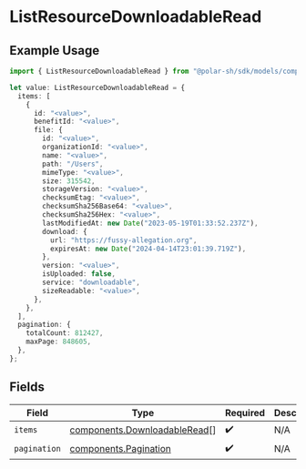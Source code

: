 # ListResourceDownloadableRead

## Example Usage

```typescript
import { ListResourceDownloadableRead } from "@polar-sh/sdk/models/components/listresourcedownloadableread.js";

let value: ListResourceDownloadableRead = {
  items: [
    {
      id: "<value>",
      benefitId: "<value>",
      file: {
        id: "<value>",
        organizationId: "<value>",
        name: "<value>",
        path: "/Users",
        mimeType: "<value>",
        size: 315542,
        storageVersion: "<value>",
        checksumEtag: "<value>",
        checksumSha256Base64: "<value>",
        checksumSha256Hex: "<value>",
        lastModifiedAt: new Date("2023-05-19T01:33:52.237Z"),
        download: {
          url: "https://fussy-allegation.org",
          expiresAt: new Date("2024-04-14T23:01:39.719Z"),
        },
        version: "<value>",
        isUploaded: false,
        service: "downloadable",
        sizeReadable: "<value>",
      },
    },
  ],
  pagination: {
    totalCount: 812427,
    maxPage: 848605,
  },
};
```

## Fields

| Field                                                                        | Type                                                                         | Required                                                                     | Description                                                                  |
| ---------------------------------------------------------------------------- | ---------------------------------------------------------------------------- | ---------------------------------------------------------------------------- | ---------------------------------------------------------------------------- |
| `items`                                                                      | [components.DownloadableRead](../../models/components/downloadableread.md)[] | :heavy_check_mark:                                                           | N/A                                                                          |
| `pagination`                                                                 | [components.Pagination](../../models/components/pagination.md)               | :heavy_check_mark:                                                           | N/A                                                                          |